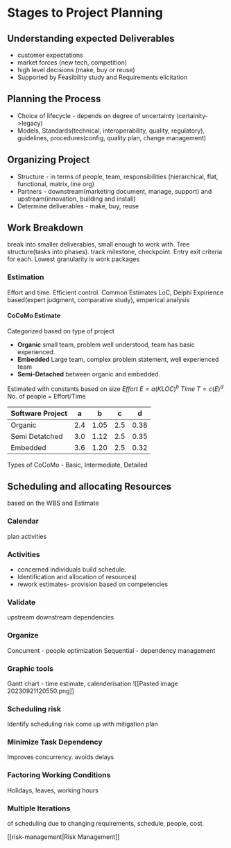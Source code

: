 # Stages to Project Planning

## Understanding expected Deliverables
- customer expectations
- market forces (new tech, competition)
- high level decisions (make, buy or reuse)
- Supported by Feasibility study and Requirements elicitation

## **Planning the Process**
- Choice of lifecycle - depends on degree of uncertainty (certainity->legacy)
- Models, Standards(technical, interoperability, quality, regulatory), guidelines, procedures(config, quality plan, change management)

## **Organizing Project**
- Structure - in terms of people, team, responsibilities (hierarchical, flat, functional, matrix, line org)
- Partners - downstream(marketing document, manage, support) and upstream(innovation, building and install)
- Determine deliverables - make, buy, reuse

## **Work Breakdown**
break into smaller deliverables, small enough to work with. Tree structure(tasks into phases). track milestone, checkpoint. Entry exit criteria for each. Lowest granularity is work packages
### Estimation 
Effort and time. 
Efficient control. 
Common Estimates LoC, Delphi Expirience based(expert judgment, comparative study), emperical analysis

#### CoCoMo Estimate
Categorized based on type of project
- **Organic** small team, problem well understood, team has basic experienced.
- **Embedded** Large team, complex problem statement, well experienced team
- **Semi-Detached** between organic and embedded.

Estimated with constants based on size
$Effort\ E = a(KLOC)^b$
$Time\ T=c(E)^d$
No. of people = Effort/Time

| Software Project | a   | b    | c   | d    |
| ---------------- | --- | ---- | --- | ---- |
| Organic          | 2.4 | 1.05 | 2.5 | 0.38 |
| Semi Detatched   | 3.0 | 1.12 | 2.5 | 0.35 |
| Embedded         | 3.6 | 1.20 | 2.5 | 0.32 |

Types of CoCoMo -  Basic, Intermediate, Detailed

## Scheduling and allocating Resources 
based on the WBS and Estimate 
### Calendar
plan activities 
### Activities 
- concerned individuals build schedule.
- Identification and allocation of resources)
- rework estimates- provision based on competencies

### Validate 
upstream downstream dependencies

### Organize
Concurrent - people optimization
Sequential - dependency management

### Graphic tools
Gantt chart - time estimate, calenderisation
![[Pasted image 20230921120550.png]]

### Scheduling risk
Identify scheduling risk 
come up with mitigation plan

### Minimize Task Dependency
Improves concurrency. avoids delays

### Factoring Working Conditions
Holidays, leaves, working hours

### Multiple Iterations
of scheduling
due to changing requirements, schedule, people, cost.

[[risk-management|Risk Management]]


